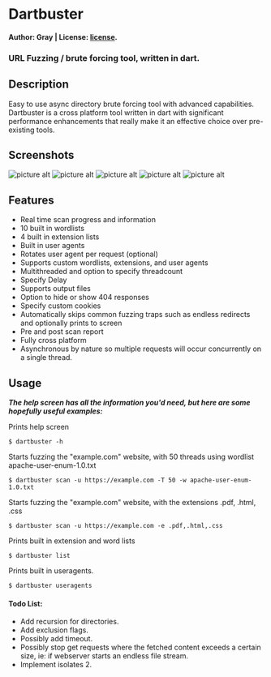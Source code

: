 # Dartbuster
#### Author: Gray   |   License: [license](https://github.com/dart-lang/stagehand/blob/master/LICENSE).
### URL Fuzzing / brute forcing tool, written in dart.

## Description
Easy to use async directory brute forcing tool with advanced capabilities. Dartbuster is a cross platform tool written in dart with significant performance enhancements that really make it an effective choice over pre-existing tools.

## Screenshots
![picture alt](https://apoc.club/assets/portfolio/dartbuster/1.png "Title is optional")
![picture alt](https://apoc.club/assets/portfolio/dartbuster/2.png "Title is optional")
![picture alt](https://apoc.club/assets/portfolio/dartbuster/3.png "Title is optional")
![picture alt](https://apoc.club/assets/portfolio/dartbuster/4.png "Title is optional")
![picture alt](https://apoc.club/assets/portfolio/dartbuster/5.png "Title is optional")

## Features
- Real time scan progress and information
- 10 built in wordlists
- 4 built in extension lists
- Built in user agents
- Rotates user agent per request (optional)
- Supports custom wordlists, extensions, and user agents
- Multithreaded and option to specify threadcount
- Specify Delay
- Supports output files
- Option to hide or show 404 responses
- Specify custom cookies
- Automatically skips common fuzzing traps such as endless redirects and optionally prints to screen
- Pre and post scan report
- Fully cross platform
- Asynchronous by nature so multiple requests will occur concurrently on a single thread.

## Usage
***The help screen has all the information you'd need, but here are some hopefully useful examples:***

Prints help screen

`$ dartbuster -h`

Starts fuzzing the "example.com" website, with 50 threads using wordlist apache-user-enum-1.0.txt

`$ dartbuster scan -u https://example.com -T 50 -w apache-user-enum-1.0.txt`

Starts fuzzing the "example.com" website, with the extensions .pdf, .html, .css

`$ dartbuster scan -u https://example.com -e .pdf,.html,.css`

Prints built in extension and word lists

`$ dartbuster list`

Prints built in useragents.

`$ dartbuster useragents`

#### Todo List:
- Add recursion for directories.
- Add exclusion flags.
- Possibly add timeout.
- Possibly stop get requests where the fetched content exceeds a certain size, ie: if webserver starts an endless file stream.
- Implement isolates 2.